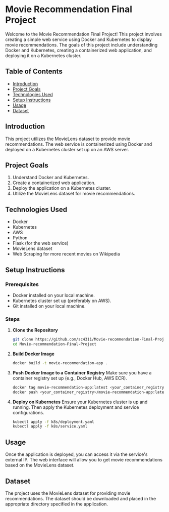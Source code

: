 # Movie Recommendation Final Project

Welcome to the Movie Recommendation Final Project! This project involves creating a simple web service using Docker and Kubernetes to display movie recommendations. The goals of this project include understanding Docker and Kubernetes, creating a containerized web application, and deploying it on a Kubernetes cluster.

## Table of Contents

- [Introduction](#introduction)
- [Project Goals](#project-goals)
- [Technologies Used](#technologies-used)
- [Setup Instructions](#setup-instructions)
- [Usage](#usage)
- [Dataset](#dataset)

## Introduction

This project utilizes the MovieLens dataset to provide movie recommendations. The web service is containerized using Docker and deployed on a Kubernetes cluster set up on an AWS server.

## Project Goals

1. Understand Docker and Kubernetes.
2. Create a containerized web application.
3. Deploy the application on a Kubernetes cluster.
4. Utilize the MovieLens dataset for movie recommendations.

## Technologies Used

- Docker
- Kubernetes
- AWS
- Python
- Flask (for the web service)
- MovieLens dataset
- Web Scraping for more recent movies on Wikipedia

## Setup Instructions

### Prerequisites

- Docker installed on your local machine.
- Kubernetes cluster set up (preferably on AWS).
- Git installed on your local machine.

### Steps

1. **Clone the Repository**

   ```bash
   git clone https://github.com/sc4311/Movie-recommendation-Final-Project.git
   cd Movie-recommendation-Final-Project
2. **Build Docker Image**
   ```bash
   docker build -t movie-recommendation-app .
3. **Push Docker Image to a Container Registry**
   Make sure you have a container registry set up (e.g., Docker Hub, AWS ECR).
   ```bash
   docker tag movie-recommendation-app:latest <your_container_registry>/movie-recommendation-app:latest
   docker push <your_container_registry>/movie-recommendation-app:latest
4. **Deploy on Kubernetes**
   Ensure your Kubernetes cluster is up and running. Then apply the Kubernetes deployment and service configurations.
   ```bash
   kubectl apply -f k8s/deployment.yaml
   kubectl apply -f k8s/service.yaml
   
  ## Usage
  Once the application is deployed, you can access it via the service's external IP. The web interface will allow you to get movie recommendations based on the MovieLens dataset.
  
  ## Dataset
  The project uses the MovieLens dataset for providing movie recommendations. The dataset should be downloaded and placed in the appropriate directory specified in the application.
